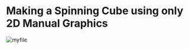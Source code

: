 # Making a Spinning Cube using only 2D Manual Graphics

![myfile](https://github.com/xProioxis/ManualGraphics/blob/master/spinnycube.gif)
